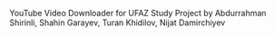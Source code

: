 YouTube Video Downloader
for UFAZ Study Project
by Abdurrahman Shirinli, Shahin Garayev, Turan Khidilov, Nijat Damirchiyev